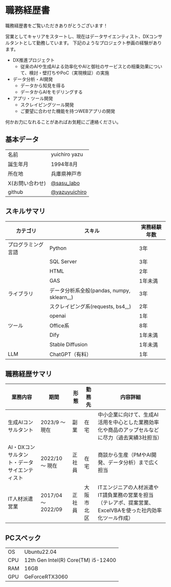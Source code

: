 # 職務経歴書

職務経歴書をご覧いただきありがとうございます！

営業としてキャリアをスタートし、現在はデータサイエンティスト、DXコンサルタントとして勤務しています。
下記のようなプロジェクト参画の経験があります。

- DX推進プロジェクト
    - 従来のAIや生成AIよる効率化やAIと御社のサービスとの相乗効果について、検討・壁打ちやPoC（実現検証）の実施
- データ分析・AI開発
    - データから知見を得る
    - データからAIをモデリングする
- アプリ・ツール開発
    - スクレイピングツール開発
    - ご要望に合わせた機能を持つWEBアプリの開発

何かお力になれることがあればお気軽にご連絡ください。


## 基本データ

| | |
|---------------|---------------------|
| 名前 | yuichiro yazu |
| 誕生年月 | 1994年8月 |
| 所在地 | 兵庫県神戸市 |
| X(お問い合わせ) | [@sasu_labo](https://x.com/sasu_labo) |
| github | [@yazuyuichiro](https://github.com/yazuyuichiro) |


## スキルサマリ

| カテゴリ | スキル | 実務経験年数 |
|-------------|-------------|--------------|
| プログラミング言語 | Python | 3年 |
| | SQL Server | 3年 |
| | HTML | 2年 |
| | GAS | 1年未満 |
| ライブラリ | データ分析系全般(pandas, numpy, sklearn,,,) | 3年 |
| | スクレイピング系(requests, bs4,,,) | 2年 |
|  | openai | 1年 |
| ツール | Office系 | 8年 |
| | Dify | 1年未満 |
| | Stable Diffusion    | 1年未満 |
| LLM | ChatGPT（有料） | 1年 |


## 職務経歴サマリ

|  業務内容  |  期間  |  形態  | 勤務先 |内容詳細  |
| ---- | ---- | ---- |  ---- | ---- |
|  生成AIコンサルタント |  2023/9 〜 現在 | 副業 | 在宅 | 中小企業に向けて、生成AI活用を中心とした業務効率化や商品のアップセルなどに尽力（過去実績3社担当） |  
|  AI・DXコンサルタント・データサイエンティスト |  2022/10 〜 現在 | 正社員 | 在宅 | 商談から生産（PMやAI開発、データ分析）まで広く担当 |
|  IT人材派遣営業 |  2017/04 〜 2022/09  | 正社員 | 大阪市北区 |ITエンジニアの人材派遣やIT請負業務の営業を担当（テレアポ、提案営業、ExcelVBAを使った社内効率化ツール作成）|

## PCスペック

| | |
|---------------|---------------------|
| OS | Ubuntu22.04 |
| CPU | 12th Gen Intel(R) Core(TM) i5-12400 |
| RAM | 16GB |
| GPU | GeForceRTX3060 |
